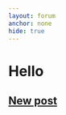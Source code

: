 ```yaml
---
layout: forum
anchor: none
hide: true
---
```

# Hello

## [New post](./add)

<div><list dataPath="./fora/posts" dataPreview="true" dataType="post" sortBy="bump"></list></div>

<link rel="stylesheet" href="./main.css" />
